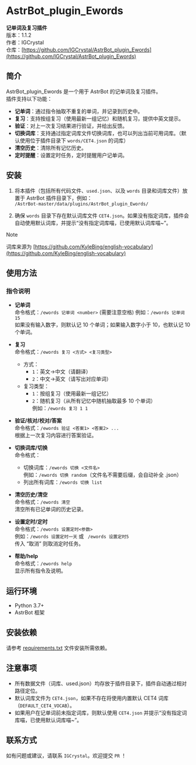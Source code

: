 # AstrBot_plugin_Ewords

**记单词及复习插件**  
版本：1.1.2  
作者：IGCrystal  
仓库：[https://github.com/IGCrystal/AstrBot_plugin_Ewords](https://github.com/IGCrystal/AstrBot_plugin_Ewords)

## 简介

AstrBot_plugin_Ewords 是一个用于 AstrBot 的记单词及复习插件。  
插件支持以下功能：  
- **记单词**：通过指令抽取不重复的单词，并记录到历史中。  
- **复习**：支持按组复习（使用最新一组记忆）和随机复习，提供中英文提示。  
- **验证**：对上一次复习结果进行验证，并给出反馈。  
- **切换词库**：支持通过指定词库文件切换词库，也可以列出当前可用词库。（默认使用位于插件目录下 `words/CET4.json` 的词库）  
- **清空历史**：清除所有记忆历史。  
- **定时提醒**：设置定时任务，定时提醒用户记单词。

## 安装

1. 将本插件（包括所有代码文件、`used.json`、以及 `words` 目录和词库文件）放置于 AstrBot 插件目录下，例如：  
   `/AstrBot-master/data/plugins/AstrBot_plugin_Ewords/`

2. 确保 `words` 目录下存在默认词库文件 `CET4.json`。如果没有指定词库，插件会自动使用默认词库，并提示“没有指定词库喵，已使用默认词库喵~”。

> [!NOTE]
> 词库来源为 [https://github.com/KyleBing/english-vocabulary](https://github.com/KyleBing/english-vocabulary)

## 使用方法

### 指令说明

- **记单词**  
  命令格式：`/ewords 记单词 <number>` (需要注意空格)
  例如：`/ewords 记单词 15`  
  如果没有输入数字，则默认记 10 个单词；如果输入数字小于 10，也默认记 10 个单词。

- **复习**  
  命令格式：`/ewords 复习 <方式> <复习类型>`  
  - 方式：  
    - `1`：英文→中文（请翻译）  
    - `2`：中文→英文（请写出对应单词）  
  - 复习类型：  
    - `1`：按组复习（使用最新一组记忆）  
    - `2`：随机复习（从所有记忆中随机抽取最多 10 个单词）  
  例如：`/ewords 复习 1 1`

- **验证/核对/校对/答案**  
  命令格式：`/ewords 验证 <答案1> <答案2> ...`  
  根据上一次复习内容进行答案验证。

- **切换词库/切换**  
  命令格式：  
  - 切换词库：`/ewords 切换 <文件名>`  
    例如：`/ewords 切换 random`（文件名不需要后缀，会自动补全 .json）  
  - 列出所有词库：`/ewords 切换 list`

- **清空历史/清空**  
  命令格式：`/ewords 清空`  
  清空所有已记单词的历史记录。

- **设置定时/定时**  
  命令格式：`/ewords 设置定时<参数>`  
  例如：`/ewords 设置定时一天` 或 ` /ewords 设置定时5`  
  传入 “取消” 则取消定时任务。

- **帮助/help**  
  命令格式：`/ewords help`  
  显示所有指令及说明。

## 运行环境

- Python 3.7+
- AstrBot 框架

## 安装依赖

请参考 [requirements.txt](requirements.txt) 文件安装所需依赖。

## 注意事项

- 所有数据文件（词库、used.json）均存放于插件目录下，插件自动通过相对路径定位。
- 默认词库文件为 `CET4.json`，如果不存在将使用内置默认 CET4 词库（`DEFAULT_CET4_VOCAB`）。
- 如果用户在记单词前未指定词库，则默认使用 `CET4.json` 并提示“没有指定词库喵，已使用默认词库喵~”。

## 联系方式

如有问题或建议，请联系 `IGCrystal`。欢迎提交 `PR` ！

